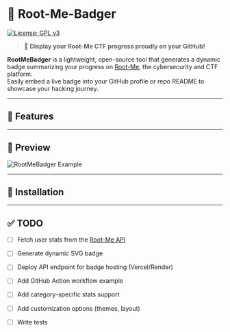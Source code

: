 # 🦡 Root-Me-Badger

[![License: GPL v3](https://img.shields.io/badge/license-GPLv3-blue.svg)](LICENSE)

> 🏁 **Display your Root-Me CTF progress proudly on your GitHub!**

**RootMeBadger** is a lightweight, open-source tool that generates a dynamic badge summarizing your progress on [Root-Me](https://www.root-me.org/), the cybersecurity and CTF platform.  
Easily embed a live badge into your GitHub profile or repo README to showcase your hacking journey.

---

## 🚀 Features

---

## 📸 Preview

![RootMeBadger Example]()

---

## 🧰 Installation

---

## ✅ TODO

- [ ] Fetch user stats from the [Root-Me API](https://api.www.root-me.org/)

- [ ] Generate dynamic SVG badge

- [ ] Deploy API endpoint for badge hosting (Vercel/Render)

- [ ] Add GitHub Action workflow example

- [ ] Add category-specific stats support

- [ ] Add customization options (themes, layout)

- [ ] Write tests
